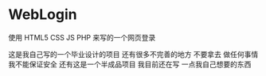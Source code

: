 # WebLogin
使用 HTML5 CSS JS PHP 来写的一个网页登录

这是我自己写的一个毕业设计的项目 还有很多不完善的地方 不要拿去
做任何事情 我不能保证安全 还有这是一个半成品项目 我目前还在写
一点我自己想要的东西
